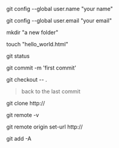 
git config --global user.name "your name"

git config --global user.email "your email"

mkdir "a new folder"

touch "hello_world.html"

git status

git commit -m 'first commit'

git checkout -- .
> back to the last commit

git clone http://

git remote -v

git remote origin set-url http://

git add -A

